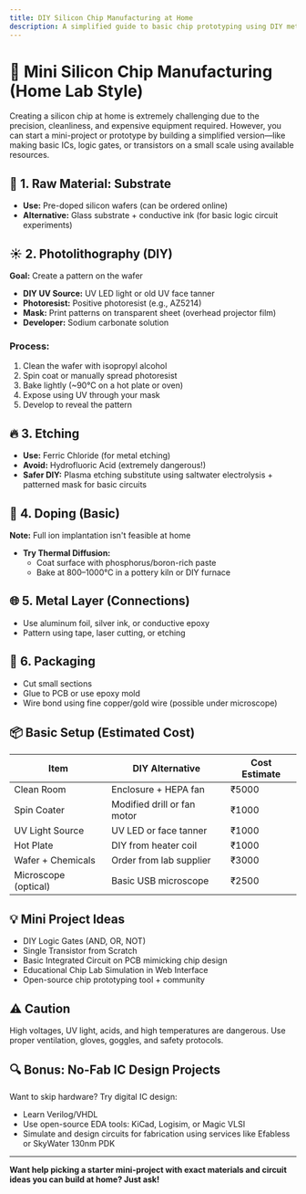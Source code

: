 ```yaml
---
title: DIY Silicon Chip Manufacturing at Home
description: A simplified guide to basic chip prototyping using DIY methods and accessible tools
---
```


# 🔧 Mini Silicon Chip Manufacturing (Home Lab Style)

Creating a silicon chip at home is extremely challenging due to the precision, cleanliness, and expensive equipment required. However, you can start a mini-project or prototype by building a simplified version—like making basic ICs, logic gates, or transistors on a small scale using available resources.

## 🧪 1. Raw Material: Substrate
- **Use:** Pre-doped silicon wafers (can be ordered online)
- **Alternative:** Glass substrate + conductive ink (for basic logic circuit experiments)

## ☀️ 2. Photolithography (DIY)
**Goal:** Create a pattern on the wafer

- **DIY UV Source:** UV LED light or old UV face tanner
- **Photoresist:** Positive photoresist (e.g., AZ5214)
- **Mask:** Print patterns on transparent sheet (overhead projector film)
- **Developer:** Sodium carbonate solution

### Process:
1. Clean the wafer with isopropyl alcohol
2. Spin coat or manually spread photoresist
3. Bake lightly (~90°C on a hot plate or oven)
4. Expose using UV through your mask
5. Develop to reveal the pattern

## 🔥 3. Etching
- **Use:** Ferric Chloride (for metal etching)
- **Avoid:** Hydrofluoric Acid (extremely dangerous!)
- **Safer DIY:** Plasma etching substitute using saltwater electrolysis + patterned mask for basic circuits

## 🔌 4. Doping (Basic)
**Note:** Full ion implantation isn't feasible at home

- **Try Thermal Diffusion:**
  - Coat surface with phosphorus/boron-rich paste
  - Bake at 800–1000°C in a pottery kiln or DIY furnace

## 🌐 5. Metal Layer (Connections)
- Use aluminum foil, silver ink, or conductive epoxy
- Pattern using tape, laser cutting, or etching

## 🧠 6. Packaging
- Cut small sections
- Glue to PCB or use epoxy mold
- Wire bond using fine copper/gold wire (possible under microscope)

## 📦 Basic Setup (Estimated Cost)
| Item                  | DIY Alternative             | Cost Estimate |
|-----------------------|-----------------------------|----------------|
| Clean Room            | Enclosure + HEPA fan        | ₹5000          |
| Spin Coater           | Modified drill or fan motor | ₹1000          |
| UV Light Source       | UV LED or face tanner       | ₹1000          |
| Hot Plate             | DIY from heater coil        | ₹1000          |
| Wafer + Chemicals     | Order from lab supplier     | ₹3000          |
| Microscope (optical)  | Basic USB microscope        | ₹2500          |

## 💡 Mini Project Ideas
- DIY Logic Gates (AND, OR, NOT)
- Single Transistor from Scratch
- Basic Integrated Circuit on PCB mimicking chip design
- Educational Chip Lab Simulation in Web Interface
- Open-source chip prototyping tool + community

## ⚠️ Caution
High voltages, UV light, acids, and high temperatures are dangerous. Use proper ventilation, gloves, goggles, and safety protocols.

## 🔍 Bonus: No-Fab IC Design Projects
Want to skip hardware? Try digital IC design:

- Learn Verilog/VHDL
- Use open-source EDA tools: KiCad, Logisim, or Magic VLSI
- Simulate and design circuits for fabrication using services like Efabless or SkyWater 130nm PDK

---

**Want help picking a starter mini-project with exact materials and circuit ideas you can build at home? Just ask!**
